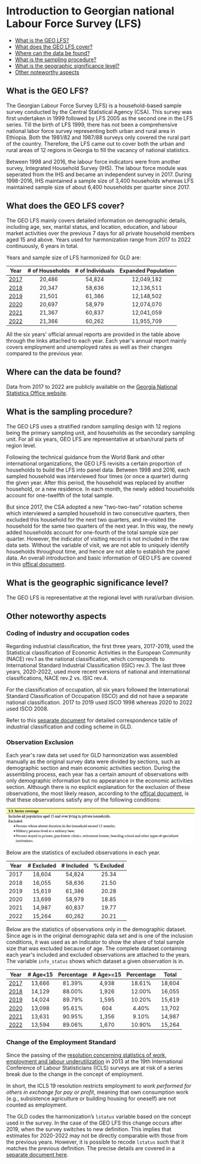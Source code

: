 # Introduction to Georgian national Labour Force Survey (LFS)

- [What is the GEO LFS?](#what-is-the-geo-lfs)
- [What does the GEO LFS cover?](#what-does-the-geo-lfs-cover)
- [Where can the data be found?](#where-can-the-data-be-found)
- [What is the sampling procedure?](#what-is-the-sampling-procedure)
- [What is the geographic significance level?](#what-is-the-geographic-significance-level)
- [Other noteworthy aspects](#other-noteworthy-aspects)

## What is the GEO LFS?

The Georgian Labour Force Survey (LFS) is a household-based sample survey conducted by the Central Statistical Agency (CSA). This survey was first undertaken in 1999 followed by LFS 2005 as the second one in the LFS series. Till the birth of LFS 1999, there has not been a comprehensive national labor force survey representing both urban and rural area in Ethiopia. Both the 1981/82 and 1987/88 surveys only covered the rural part of the country. Therefore, the LFS came out to cover both the urban and rural areas of 12 regions in Georgia to fill the vacancy of national statistics.

Between 1998 and 2016, the labour force indicators were from another survey, Integrated Household Survey (IHS). The labour force module was seperated from the IHS and became an independent survey in 2017. During 1998-2016, IHS maintained a sample size of 3,400 households whereas LFS maintained sample size of about 6,400 households per quarter since 2017.


## What does the GEO LFS cover?

The GEO LFS mainly covers detailed information on demographic details, including age, sex, marital status, and location, education, and labour market activities over the previous 7 days for all private household members aged 15 and above. Years used for harmonization range from 2017 to 2022 continuously, 6 years in total.

Years and sample size of LFS harmonized for GLD are:

| **Year**	| **# of Households**	| **# of Individuals**	| **Expanded Population**	|
| :------:	| :-------:		| :-------:	 	| :-------:	 	|
| [2017](utilities/report/GEO_2017_report.pdf) | 20,486         |  54,824     |  12,049,182  | 
| [2018](utilities/report/GEO_2018_report.pdf) | 20,347         |  58,636     |  12,136,511  |
| [2019](utilities/report/GEO_2019_report.pdf) | 21,501         |  61,386     |  12,148,502  |
| [2020](utilities/report/GEO_2020_report.pdf) | 20,697         |  58,979     |  12,074,070  |
| [2021](utilities/report/GEO_2021_report.pdf) | 21,367         |  60,837     |  12,041,059  | 
| [2022](utilities/report/GEO_2022_report.pdf) | 21,366         |  60,262     |  11,955,709  | 

All the six years' official annual reports are provided in the table above through the links attached to each year. Each year's annual report mainly covers employment and unemployed rates as well as their changes compared to the previous year.    

## Where can the data be found?

Data from 2017 to 2022 are publicly available on the [Georgia National Statistics Office website](https://www.geostat.ge/en/modules/categories/130/labour-force-survey-databases). 

## What is the sampling procedure?

The GEO LFS uses a stratified random sampling design with 12 regions being the primary sampling unit, and households as the secondary sampling unit. For all six years, GEO LFS are representative at urban/rural parts of region level. 

Following the technical guidance from the World Bank and other international organizations, the GEO LFS revisits a certain proportion of households to build the LFS into panel data. Between 1998 and 2016, each sampled household was interviewed four times (or once a quarter) during the given year. After this period, the household was replaced by another household, or a new residence. In each month, the newly added households account for one-twelfth of the total sample.

But since 2017, the CSA adopted a new "two-two-two" rotation scheme which interviewed a sampled household in two consecutive quarters, then excluded this household for the next two quarters, and re-visited the household for the same two quarters of the next year. In this way, the newly added households account for one-fourth of the total sample size per quarter. However, the indicator of visiting record is not included in the raw data sets. Without the variable of visit, we are not able to uniquely identify households throughout time, and hence are not able to establish the panel data. An overall introduction and basic information of GEO LFS are covered in this [offical document](utilities/GEO_intro.pdf).

## What is the geographic significance level?

The GEO LFS is representative at the regional level with rural/urban division.

## Other noteworthy aspects  

### Coding of industry and occupation codes

Regarding industrial classification, the first three years, 2017-2019, used the Statistical classification of Economic Activities in the European Community (NACE) rev.1 as the national classification, which corresponds to International Standard Industrial Classification (ISIC) rev.3. The last three years, 2020-2022, used more recent versions of national and international classifications, NACE rev.2 vs. ISIC rev.4. 

For the classification of occupation, all six years followed the International Standard Classification of Occupation (ISCO) and did not have a separate national classification. 2017 to 2019 used ISCO 1998 whereas 2020 to 2022 used ISCO 2008.  

Refer to this [separate document](Correspondence_National_International_Classifications.md) for detailed correspondence table of industrial classification and coding scheme in GLD. 

### Observation Exclusion

Each year's raw data set used for GLD harmonization was assembled manually as the original survey data were divided by sections, such as demographic section and main economic activities section. During the assembling process, each year has a certain amount of observations with only demographic information but no appearance in the economic activities section. Although there is no explicit explanation for the exclusion of these observations, the most likely reason, according to the [offical document](utilities/GEO_intro.pdf), is that these observations satisfy any of the following conditions:

![exclusion](utilities/exclusion.png)

Below are the statistics of excluded observations in each year.  

| **Year**	| **# Excluded**	| **# Included**	| **% Excluded**	|
| :------:	| :-------:		| :-------:	 	| :-------:	 	|
| 2017 | 18,604         |  54,824     | 25.34  | 
| 2018 | 16,055         |  58,636     | 21.50  |
| 2019 | 15,619         |  61,386     | 20.28  |
| 2020 | 13,699         |  58,979     | 18.85  |
| 2021 | 14,987         |  60,837     | 19.77  | 
| 2022 | 15,264         |  60,262     | 20.21  |

Below are the statistics of observations only in the demographic dataset. Since age is in the original demographic data set and is one of the inclusion conditions, it was used as an indicator to show the share of total sample size that was excluded because of age. The complete dataset containing each year's included and excluded observations are attached to the years. The variable `info_status` shows which dataset a given observation is in. 

| **Year**	| **# Age<15**	| **Percentage**	| **# Age>=15**	| **Percentage** |**Total** |
| :------:	| :-------:		| :-------:	 	| :-------:	| :-------:	| :-------:	|
| [2017](utilities/Additional%20Data/GEO_LFS_2017_demographics_excl.dta) | 13,666 |  81.39% | 4,938 |18.61% |18,604 | 
| [2018](utilities/Additional%20Data/GEO_LFS_2018_demographics_excl.dta) | 14,129 |  88.00% | 1,926 |12.00% |16,055 |
| [2019](utilities/Additional%20Data/GEO_LFS_2019_demographics_excl.dta) | 14,024 |  89.79% | 1,595 |10.20% |15,619 |
| [2020](utilities/Additional%20Data/GEO_LFS_2020_demographics_excl.dta) | 13,098 |  95.61% | 604   |4.40%  |13,702 |
| [2021](utilities/Additional%20Data/GEO_LFS_2021_demographics_excl.dta) | 13,631 |  90.95% | 1,356 |9.10%  |14,987 | 
| [2022](utilities/Additional%20Data/GEO_LFS_2022_demographics_excl.dta) | 13,594 |  89.06% | 1,670 |10.90% | 15,264|

### Change of the Employment Standard

Since the passing of the [resolution concerning statistics of work, employment and labour underutilization](https://www.ilo.org/global/statistics-and-databases/standards-and-guidelines/resolutions-adopted-by-international-conferences-of-labour-statisticians/WCMS_230304/lang--en/index.htm) in 2013 at the 19th International Conference of Labour Statisticians (ICLS) surveys are at risk of a series break due to the change in the concept of employment.

In short, the ICLS 19 resolution restricts employment to *work performed for others in exchange for pay or profit*, meaning that own consumption work (e.g., subsistence agriculture or building housing for oneself) are not counted as employment.

The GLD codes the harmonization’s `lstatus` variable based on the concept used in the survey. In the case of the GEO LFS this change occurs after 2019, when the survey switches to new definition. This implies that estimates for 2020-2022 may not be directly comparable with those from the previous years. However, it is possible to recode `lstatus` such that it matches the previous definition. The precise details are covered in a [separate document here](Converting%20between%20ICLS%20Definitions.md).
